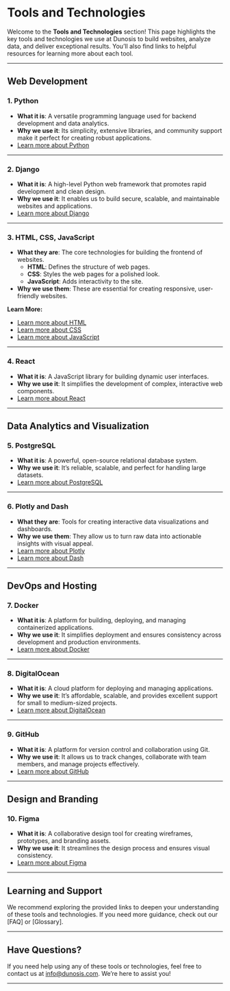 # Tools and Technologies

Welcome to the **Tools and Technologies** section! This page highlights the key tools and technologies we use at Dunosis to build websites, analyze data, and deliver exceptional results. You’ll also find links to helpful resources for learning more about each tool.

---

## Web Development

### 1. **Python**
- **What it is**: A versatile programming language used for backend development and data analytics.
- **Why we use it**: Its simplicity, extensive libraries, and community support make it perfect for creating robust applications.
- [Learn more about Python](https://www.python.org/)

---

### 2. **Django**
- **What it is**: A high-level Python web framework that promotes rapid development and clean design.
- **Why we use it**: It enables us to build secure, scalable, and maintainable websites and applications.
- [Learn more about Django](https://www.djangoproject.com/)

---

### 3. **HTML, CSS, JavaScript**
- **What they are**: The core technologies for building the frontend of websites.
  - **HTML**: Defines the structure of web pages.
  - **CSS**: Styles the web pages for a polished look.
  - **JavaScript**: Adds interactivity to the site.
- **Why we use them**: These are essential for creating responsive, user-friendly websites.

**Learn More:**

- [Learn more about HTML](https://developer.mozilla.org/en-US/docs/Web/HTML)
- [Learn more about CSS](https://developer.mozilla.org/en-US/docs/Web/CSS)
- [Learn more about JavaScript](https://developer.mozilla.org/en-US/docs/Web/JavaScript)

---

### 4. **React**
- **What it is**: A JavaScript library for building dynamic user interfaces.
- **Why we use it**: It simplifies the development of complex, interactive web components.
- [Learn more about React](https://reactjs.org/)

---

## Data Analytics and Visualization

### 5. **PostgreSQL**
- **What it is**: A powerful, open-source relational database system.
- **Why we use it**: It’s reliable, scalable, and perfect for handling large datasets.
- [Learn more about PostgreSQL](https://www.postgresql.org/)

---

### 6. **Plotly and Dash**
- **What they are**: Tools for creating interactive data visualizations and dashboards.
- **Why we use them**: They allow us to turn raw data into actionable insights with visual appeal.
- [Learn more about Plotly](https://plotly.com/)
- [Learn more about Dash](https://dash.plotly.com/)

---

## DevOps and Hosting

### 7. **Docker**
- **What it is**: A platform for building, deploying, and managing containerized applications.
- **Why we use it**: It simplifies deployment and ensures consistency across development and production environments.
- [Learn more about Docker](https://www.docker.com/)

---

### 8. **DigitalOcean**
- **What it is**: A cloud platform for deploying and managing applications.
- **Why we use it**: It’s affordable, scalable, and provides excellent support for small to medium-sized projects.
- [Learn more about DigitalOcean](https://www.digitalocean.com/)

---

### 9. **GitHub**
- **What it is**: A platform for version control and collaboration using Git.
- **Why we use it**: It allows us to track changes, collaborate with team members, and manage projects effectively.
- [Learn more about GitHub](https://github.com/)

---

## Design and Branding

### 10. **Figma**
- **What it is**: A collaborative design tool for creating wireframes, prototypes, and branding assets.
- **Why we use it**: It streamlines the design process and ensures visual consistency.
- [Learn more about Figma](https://www.figma.com/)

---

## Learning and Support

We recommend exploring the provided links to deepen your understanding of these tools and technologies. If you need more guidance, check out our [FAQ] or [Glossary].

---


## Have Questions?

If you need help using any of these tools or technologies, feel free to contact us at [info@dunosis.com](mailto:info@dunosis.com). We’re here to assist you!

---